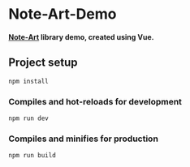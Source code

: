 # Note-Art-Demo

#### [Note-Art](https://github.com/Seanitzel/note-art) library demo, created using Vue.

## Project setup
```
npm install
```

### Compiles and hot-reloads for development
```
npm run dev
```

### Compiles and minifies for production
```
npm run build
```
